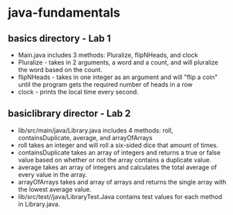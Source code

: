 # java-fundamentals

## basics directory - Lab 1
- Main.java includes 3 methods: Pluralize, flipNHeads, and clock
- Pluralize - takes in 2 arguments, a word and a count, and will pluralize the word based on the count.
- flipNHeads - takes in one integer as an argument and will "flip a coin" until the program gets the required number of heads in a row
- clock - prints the local time every second.

## basiclibrary director - Lab 2
- lib/src/main/java/Library.java includes 4 methods: roll, containsDuplicate, average, and arrayOfArrays
- roll takes an integer and will roll a six-sided dice that amount of times.
- containsDuplicate takes an array of integers and returns a true or false value based on whether or not the array contains a duplicate value.
- average takes an array of integers and calculates the total average of every value in the array.
- arrayOfArrays takes and array of arrays and returns the single array with the lowest average value.
- lib/src/test//java/LibraryTest.Java contains test values for each method in Library.java.